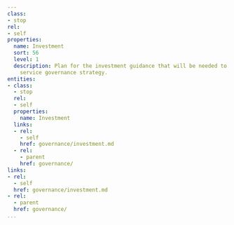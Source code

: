 ```yaml
---
class:
- stop
rel:
- self
properties:
  name: Investment
  sort: 56
  level: 1
  description: Plan for the investment guidance that will be needed to drive a wider
    service governance strategy.
entities:
- class:
  - stop
  rel:
  - self
  properties:
    name: Investment
  links:
  - rel:
    - self
    href: governance/investment.md
  - rel:
    - parent
    href: governance/
links:
- rel:
  - self
  href: governance/investment.md
- rel:
  - parent
  href: governance/
...
```

